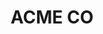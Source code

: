 ---
title: ACME CO
featured: false
type: testimonial
hero:
  image: /uploads/placeholder-testimonial2.jpg
---